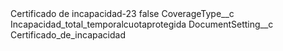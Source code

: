 <?xml version="1.0" encoding="UTF-8"?>
<CustomMetadata xmlns="http://soap.sforce.com/2006/04/metadata" xmlns:xsi="http://www.w3.org/2001/XMLSchema-instance" xmlns:xsd="http://www.w3.org/2001/XMLSchema">
    <label>Certificado de incapacidad-23</label>
    <protected>false</protected>
    <values>
        <field>CoverageType__c</field>
        <value xsi:type="xsd:string">Incapacidad_total_temporalcuotaprotegida</value>
    </values>
    <values>
        <field>DocumentSetting__c</field>
        <value xsi:type="xsd:string">Certificado_de_incapacidad</value>
    </values>
</CustomMetadata>
